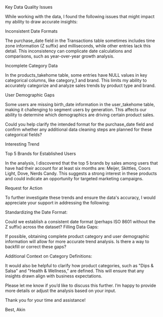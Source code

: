 Key Data Quality Issues

While working with the data, I found the following issues that might impact my ability to draw accurate insights:

Inconsistent Date Formats

The purchase_date field in the Transactions table sometimes includes time zone information (Z suffix) and milliseconds, while other entries lack this detail. This inconsistency can complicate date calculations and comparisons, such as year-over-year growth analysis.

Incomplete Category Data

In the products_takehome table, some entries have NULL values in key categorical columns, like category_1 and brand. This limits my ability to accurately categorize and analyze sales trends by product type and brand.

User Demographic Gaps

Some users are missing birth_date information in the user_takehome table, making it challenging to segment users by generation. This affects our ability to determine which demographics are driving certain product sales.

Could you help clarify the intended format for the purchase_date field and confirm whether any additional data cleaning steps are planned for these categorical fields?

Interesting Trend

Top 5 Brands for Established Users

In the analysis, I discovered that the top 5 brands by sales among users that have had their account for at least six months are: Meijer, Skittles, Coors Light, Dove, Nerds Candy.
This suggests a strong interest in these products and could indicate an opportunity for targeted marketing campaigns.

Request for Action

To further investigate these trends and ensure the data's accuracy, I would appreciate your support in addressing the following:

Standardizing the Date Format: 

Could we establish a consistent date format (perhaps ISO 8601 without the Z suffix) across the dataset?
Filling Data Gaps: 

If possible, obtaining complete product category and user demographic information will allow for more accurate trend analysis. Is there a way to backfill or correct these gaps?

Additional Context on Category Definitions: 

It would also be helpful to clarify how product categories, such as "Dips & Salsa" and "Health & Wellness," are defined. This will ensure that any insights drawn align with business expectations.

Please let me know if you’d like to discuss this further. I’m happy to provide more details or adjust the analysis based on your input.

Thank you for your time and assistance!

Best,
Akin
